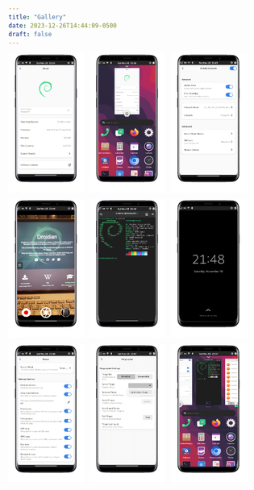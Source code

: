 ```yaml
---
title: "Gallery"
date: 2023-12-26T14:44:09-0500
draft: false
---
```


<div style="display: flex; flex-wrap: wrap; gap: 10px;">
  <div style="flex: 0 0 30%;"><img src="Picture1.png" alt="alt text" style="width: 100%;" /></div>
  <div style="flex: 0 0 30%;"><img src="Picture2.png" alt="alt text" style="width: 100%;" /></div>
  <div style="flex: 0 0 30%;"><img src="Picture3.png" alt="alt text" style="width: 100%;" /></div>
  <div style="flex: 0 0 30%;"><img src="Picture4.png" alt="alt text" style="width: 100%;" /></div>
  <div style="flex: 0 0 30%;"><img src="Picture5.png" alt="alt text" style="width: 100%;" /></div>
  <div style="flex: 0 0 30%;"><img src="Picture6.png" alt="alt text" style="width: 100%;" /></div>
  <div style="flex: 0 0 30%;"><img src="Picture7.png" alt="alt text" style="width: 100%;" /></div>
  <div style="flex: 0 0 30%;"><img src="Picture8.png" alt="alt text" style="width: 100%;" /></div>
  <div style="flex: 0 0 30%;"><img src="Picture10.png" alt="alt text" style="width: 100%;" /></div>
</div>
